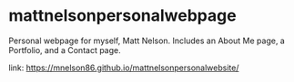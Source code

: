 # mattnelsonpersonalwebpage
Personal webpage for myself, Matt Nelson. 
Includes an About Me page, a Portfolio, and a Contact page.



link: https://mnelson86.github.io/mattnelsonpersonalwebsite/
